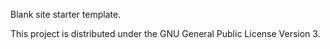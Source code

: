 Blank site starter template.

This project is distributed under the GNU General Public License Version 3.
